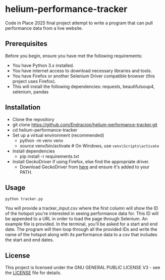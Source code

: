 # helium-performance-tracker
Code in Place 2025 final project attempt to write a program that can pull performance data from a live website.

## Prerequisites
Before you begin, ensure you have met the following requirements:

- You have Python 3.x installed.
- You have internet access to download necessary libraries and tools.
- You have Firefox or another Selenium Driver compatible browser (this project uses Firefox).
- This will install the following dependencies: requests, beautifulsoup4, selenium, pandas

## Installation
- Clone the repository
- git clone https://github.com/Endracion/helium-performance-tracker.git
- cd helium-performance-tracker
- Set up a virtual environment (recommended)
  - python -m venv venv
  - source venv/bin/activate  # On Windows, use `venv\Scripts\activate`
- Install dependencies
  - pip install -r requirements.txt
- Install GeckoDriver if using Firefox, else find the appropriate driver.
  - Download GeckoDriver from [here](https://github.com/mozilla/geckodriver/releases) and ensure it's added to your PATH.

## Usage
```python tracker.py```

You will provide a tracker_input.csv where the first column will show the ID of the hotspot you're interested in seeing performance data for.
This ID will be appended to a URL in order to load the page through Selenium. An example file is provided.
In the terminal, you'll be asked for a start and end date.
The program will then loop through all the provided IDs and write the name of the hotspot along with its performance data to a csv that includes the start and end dates.

## License
This project is licensed under the GNU GENERAL PUBLIC LICENSE V3 - see the [LICENSE](https://github.com/Endracion/helium-performance-tracker/blob/main/LICENSE) file for details.